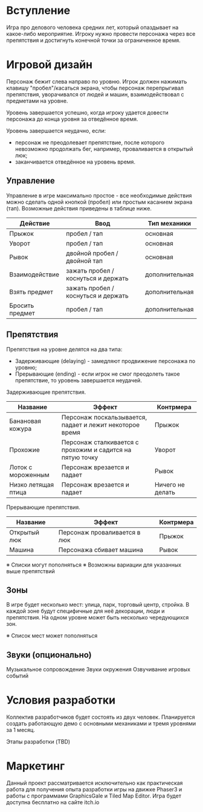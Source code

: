# Вступление

Игра про делового человека средних лет, который опаздывает на какое-либо мероприятие. Игроку нужно провести персонажа через все препятствия и достигнуть конечной точки за ограниченное время.

# Игровой дизайн

Персонаж бежит слева направо по уровню. Игрок должен нажимать клавишу "пробел"/касаться экрана, чтобы персонаж перепрыгивал препятствия, уворачивался от людей и машин, взаимодействовал с предметами на уровне.

Уровень завершается успешно, когда игроку удается довести персонажа до конца уровня за отведённое время.

Уровень завершается неудачно, если:
- персонаж не преодолевает препятствие, после которого невозможно продолжать бег, например, проваливается в открытый люк;
- заканчивается отведённое на уровень время.

## Управление

Управление в игре максимально простое - все необходимые действия можно сделать одной кнопкой (пробел) или простым касанием экрана (тап). Возможные действия приведены в таблице ниже.

| Действие | Ввод | Тип механики |
|---|---|---|
| Прыжок | пробел / тап | основная |
| Уворот | пробел / тап | основная |
| Рывок | двойной пробел / двойной тап | основная |
| Взаимодействие | зажать пробел / коснуться и держать | дополнительная |
| Взять предмет | зажать пробел / коснуться и держать | дополнительная |
| Бросить предмет | пробел / тап | дополнительная |

## Препятствия

Препятствия на уровне делятся на два типа:
- Задерживающие (delaying) - замедляют продвижение персонажа по уровню;
- Прерывающие (ending) - если игрок не смог преодолеть такое препятствие, то уровень завершается неудачей.

Задерживающие препятствия.

| Название | Эффект | Контрмера |
|----------|--------|-----------|
| Банановая кожура | Персонаж поскальзывается, падает и лежит некоторое время | Прыжок |
| Прохожие | Персонаж сталкивается с прохожим и садится на пятую точку | Уворот |
| Лоток с мороженным | Персонаж врезается и падает | Рывок |
| Низко летящая птица | Персонаж врезается и падает | Ничего не делать |

Прерывающие препятствия.

| Название | Эффект | Контрмера |
|----------|--------|-----------|
| Открытый люк | Персонаж проваливается в люк | Прыжок |
| Машина | Персонажа сбивает машина | Рывок |

※ Списки могут пополняться
※ Возможны вариации для указанных выше препятствий

## Зоны

В игре будет несколько мест: улица, парк, торговый центр, стройка. В каждой зоне будут специфичные для неё декорации, люди и препятствия. На одном уровне может быть несколько чередующихся зон.

※ Список мест может пополняться

## Звуки (опционально)

Музыкальное сопровождение
Звуки окружения
Озвучивание игровых событий

# Условия разработки

Коллектив разработчиков будет состоять из двух человек. Планируется создать работающую демо с основными механиками и тремя уровнями за 1 месяц.

Этапы разработки (TBD)

# Маркетинг

Данный проект рассматривается исключительно как практическая работа для получения опыта разработки игры на движке Phaser3 и работы с программами GraphicsGale и Tiled Map Editor.
Игра будет доступна бесплатно на сайте itch.io